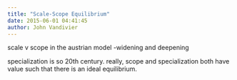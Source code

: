 ```yaml
---
title: "Scale-Scope Equilibrium"
date: 2015-06-01 04:41:45
author: John Vandivier
---
```




scale v scope in the austrian model -widening and deepening

specialization is so 20th century. really, scope and specialization both have value such that there is an ideal equilibrium.
